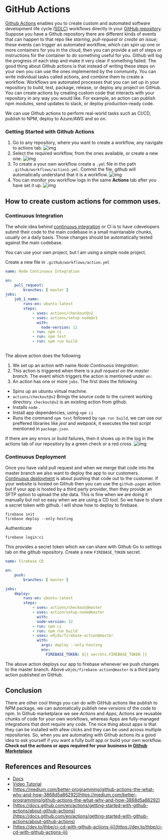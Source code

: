 ﻿# GitHub Actions

[Github Actions](https://github.com/features/actions) enables you to create custom and automated software development life cycle ([SDLC](https://en.wikipedia.org/wiki/Systems_development_life_cycle)) workflows directly in your [GitHub repository](https://github.com/github).
Suppose you have a Github repository there are different kinds of events that can happen to that repo like *starring*, *pull-request* or *create an issue*; these events can trigger an automated workflow, which can spin up one or more containers for you in the cloud, then you can provide a set of steps or instructions for the container to do something useful for you. Github will log the progress of each step and make it very clear if something failed. The good thing about Github actions is that instead of writing these steps on your own you can use the ones implemented by the community.
You can write individual tasks called actions, and combine them to create a workflow. Workflows are automated processes that you can set up in your repository to build, test, package, release, or deploy any project on GitHub. You can create actions by creating custom code that interacts with your repository in any way you would like. For example, an action can publish npm modules, send updates to slack, or deploy production-ready code. 

We can use Github actions to perform real-world tasks such as CI/CD, publish to NPM, deploy to Azure/AWS and so on.

### Getting Started with Github Actions

1. Go to any repository, where you want to create a workflow, any navigate to actions tab. ![img]()
2. Select the required workflow, from the ones available, or create a new one. ![img]()
3. To create a your own workflow create a `.yml` file in the path `.github/workflows/action1.yml`. Commit the file, github will automatically understand that it is a workflow. ![img]()
4. You can monitor you workflow logs in the same **Actions** tab after you have set it up. ![img]()

## How to create custom actions for common uses.

### Continuous Integration 
The whole idea behind [continuous integration](https://en.wikipedia.org/wiki/Continuous_integration) or CI is to have cdevelopers submit their code to the main codebase in a small maintanable chunks, usually on a daily basis. Those changes should be automatically tested against the main codebase. 

You can use your own project, but I am using a simple node project. 

Create a new file in `.github/workflows/action.yml`

```yml
name: Node Continuous Integration

on: 
	pull_request:
		branches: [ master ]
jobs:
	job_1_name:
		runs-on: ubuntu-latest
		steps:
			- uses: actions/checkout@v2
			- uses: actions/setup-node@v1
			  with:
				node-version: 12
			- run: npm ci
			- run: npm test
			- run: npm run build
			
```

The above action does the following

1. We set up an action with name *Node Continuous Integration*.
2. This action is triggered when there is a *pull request on the master branch*. The event which triggers the action is mentioned under `on:`
3. An action has one or more `jobs`. The first does  the following
 * Spins up an ubuntu virtual machine.
 * `actions/checkout@v2` Brings the source code to the current working directory. `checkout@v2` is an existing action from github.
 * Installs `node` .
 * Install app dependencies, using `npm ci`
 * Runs the command `npm test` followed by `npm run build`, we can use our preffered libraries like *jest* and *webpack*, it executes the test *script* mentioned in `package.json`.

If there are any errors or build failures, then it shows up in the log in the actions tab of our repository by a green check or a red cross.
![img]()

### Continuous Deployment
Once you have valid pull request and when we merge that code into the master branch we also want to deploy the app to our customers. [Continuous deployment](https://www.atlassian.com/continuous-delivery/continuous-deployment) is about pushing that code out to the customer.
If your website is hosted on Github then you can use the `github-pages` action but if your app is hosted by a third party provider, then they provide an SFTP option to upload the site data. This is fine when we are doing it manually but not so easy when we are using a CD tool. So we have to share a secret token with github. I will show how to deploy to firebase.

	firebase init 
	firebase deploy --only-hosting
Authenticate 
	
	firebase login:ci 
This provides a secret token which we can share with Github
Go to settings tab on the github repository. Create a new `FIREBASE_TOKEN` secret.

```yml
name: Firebase CD

on:
	push:
		branches: [ master ]

jobs:
	deploy:
		runs-on: ubuntu-latest
		steps:
			- uses: actions/checkout@master
			- uses: action/setup-node@master
			  with:
			  node-version: 12
			- run: npm ci
			- run: npm run build
			- uses: w9jds/firebase-action@master
			  with:
			    args: deploy --only-hosting
			    env: 
				  FIREBASE_TOKEN: ${{ secrets.FIREBASE_TOKEN }}		
```
The above action deploys our app to firebase whenever we push changes to the master branch. Above `w9jds/firebase-action@master` is a third party action published on GitHub. 

## Conclusion
There are other cool things you can do with GitHub actions like publish to NPM package, we can automatically publish new *versions* of the code to npm. In Github marketplace we see *Actions* and *Apps*, Actions are reusable chunks of code for your own workflows, whereas Apps are fully-managed integrations that dont require any code. The nice thing about apps is that they can be installed with afew clicks and they can be used across multiple repositories. So, when you are automating with Github actions its a good idea to ask yourself if you want a fully built app or build your own workflow. **Check out the actions or apps required for your business in [Github Marketplace](https://github.com/marketplace/)**

## References and Resources
* [Docs](https://docs.github.com/en/actions)
* [Video Tutorial](https://www.youtube.com/watch?v=eB0nUzAI7M8)
* [https://medium.com/better-programming/github-actions-the-what-why-and-how-3868d5a86292](https://medium.com/better-programming/github-actions-the-what-why-and-how-3868d5a86292)
* [https://docs.github.com/en/actions/getting-started-with-github-actions/about-github-actions](https://docs.github.com/en/actions/getting-started-with-github-actions/about-github-actions)
* [https://dev.to/thbe/ci-cd-with-github-actions-iji](https://dev.to/thbe/ci-cd-with-github-actions-iji)
